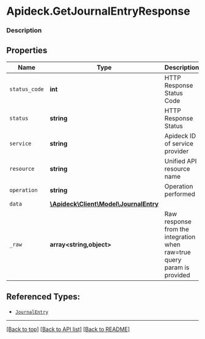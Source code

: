 # Apideck.GetJournalEntryResponse

### Description

## Properties
Name | Type | Description | Notes
------------ | ------------- | ------------- | -------------
`status_code` | **int** | HTTP Response Status Code | 
`status` | **string** | HTTP Response Status | 
`service` | **string** | Apideck ID of service provider | 
`resource` | **string** | Unified API resource name | 
`operation` | **string** | Operation performed | 
`data` | [**\Apideck\Client\Model\JournalEntry**](JournalEntry.md) |  | 
`_raw` | **array&lt;string,object&gt;** | Raw response from the integration when raw=true query param is provided | [optional] 





## Referenced Types:





* [`JournalEntry`](JournalEntry.md)


---

[[Back to top]](#) [[Back to API list]](../../../../README.md#documentation-for-api-endpoints) [[Back to README]](../../../../README.md)


